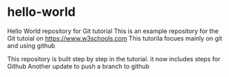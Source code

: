 # hello-world
Hello World repository for Git tutorial
This is an example repository for the Git tutoial on https://www.w3schools.com
This tutorila focues mainly on git and using github 

This repository is built step by step in the tutorial.
it now includes steps for Github
Another update to push a branch to github

